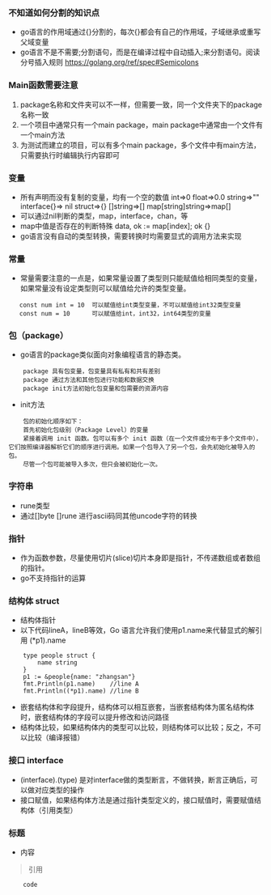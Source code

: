 ### 不知道如何分割的知识点
* go语言的作用域通过{}分割的，每次{}都会有自己的作用域，子域继承或重写父域变量
* go语言不是不需要;分割语句，而是在编译过程中自动插入;来分割语句。阅读分号插入规则 https://golang.org/ref/spec#Semicolons

### Main函数需要注意

1. package名称和文件夹可以不一样，但需要一致，同一个文件夹下的package名称一致
2. 一个项目中通常只有一个main package，main package中通常由一个文件有一个main方法
3. 为测试而建立的项目，可以有多个main package，多个文件中有main方法，只需要执行时编辑执行内容即可

### 变量

* 所有声明而没有复制的变量，均有一个空的数值 int=>0 float=>0.0 string=>"" interface{}=> nil struct=>{} []string=>[] map[string]string=>map[]
* 可以通过nil判断的类型，map，interface，chan，等
* map中值是否存在的判断特殊 data, ok := map[index]; ok {}
* go语言没有自动的类型转换，需要转换时均需要显式的调用方法来实现

### 常量

* 常量需要注意的一点是，如果常量设置了类型则只能赋值给相同类型的变量，如果常量没有设定类型则可以赋值给允许的类型变量。
```cassandraql
   const num int = 10  可以赋值给int类型变量，不可以赋值给int32类型变量
   const num = 10      可以赋值给int，int32，int64类型的变量
```

### 包（package）

* go语言的package类似面向对象编程语言的静态类。
```cassandraql
    package 具有包变量，包变量具有私有和共有差别
    package 通过方法和其他包进行功能和数据交换
    package init方法初始化包变量和包需要的资源内容
```
* init方法
```cassandraql
    包的初始化顺序如下：
    首先初始化包级别（Package Level）的变量
    紧接着调用 init 函数。包可以有多个 init 函数（在一个文件或分布于多个文件中），它们按照编译器解析它们的顺序进行调用。如果一个包导入了另一个包，会先初始化被导入的包。
    尽管一个包可能被导入多次，但只会被初始化一次。
```

### 字符串
* rune类型
* 通过[]byte []rune 进行ascii码同其他uncode字符的转换

### 指针
* 作为函数参数，尽量使用切片(slice)切片本身即是指针，不传递数组或者数组的指针。
* go不支持指针的运算

### 结构体 struct
* 结构体指针
* 以下代码lineA，lineB等效，Go 语言允许我们使用p1.name来代替显式的解引用 (*p1).name
```cassandraql
    type people struct {
        name string
    }
    p1 := &people{name: "zhangsan"}
    fmt.Println(p1.name)    //line A
    fmt.Println((*p1).name) //line B
```
* 嵌套结构体和字段提升，结构体可以相互嵌套，当嵌套结构体为匿名结构体时，嵌套结构体的字段可以提升修改和访问路径
* 结构体比较，如果结构体内的类型可以比较，则结构体可以比较；反之，不可以比较（编译报错）

### 接口 interface
* (interface).(type) 是对interface做的类型断言，不做转换，断言正确后，可以做对应类型的操作
* 接口赋值，如果结构体方法是通过指针类型定义的，接口赋值时，需要赋值结构体（引用类型）

### 标题
* 内容
> 引用 
```
    code
```